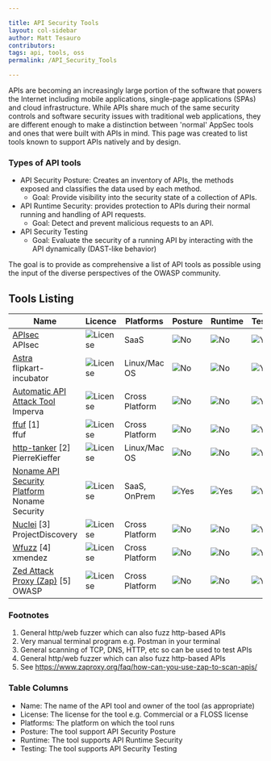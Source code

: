 ```yaml
---

title: API Security Tools
layout: col-sidebar
author: Matt Tesauro
contributors:
tags: api, tools, oss
permalink: /API_Security_Tools

---
```


APIs are becoming an increasingly large portion of the software that powers the Internet including mobile applications, single-page applications (SPAs) and cloud infrastructure. While APIs share much of the same security controls and software security issues with traditional web applications, they are different enough to make a distinction between 'normal' AppSec tools and ones that were built with APIs in mind.  This page was created to list tools known to support APIs natively and by design.

### Types of API tools

* API Security Posture: Creates an inventory of APIs, the methods exposed and classifies the data used by each method.
  * Goal: Provide visibility into the security state of a collection of APIs.
* API Runtime Security: provides protection to APIs during their normal running and handling of API requests.
  * Goal: Detect and prevent malicious requests to an API.
* API Security Testing
  * Goal: Evaluate the security of a running API by interacting with the API dynamically (DAST-like behavior)

The goal is to provide as comprehensive a list of API tools as possible using the input of the diverse perspectives of the OWASP community.

## Tools Listing

| Name                                               | Licence                                                                               | Platforms      | Posture                                                            | Runtime                                                            | Testing                                                            |
| ----                                               | ----                                                                                  | ----           | ----                                                               | ----                                                               | ----                                                               |
| [APIsec]</br>APIsec                                | ![License](https://img.shields.io/badge/License-Commercial-9cf.svg)                   | SaaS           | ![No](https://img.shields.io/badge/Supported-No-red.svg)           | ![No](https://img.shields.io/badge/Supported-No-red.svg)           | ![Yes](https://img.shields.io/badge/Supported-Yes-brightgreen.svg) |
| [Astra]</br>flipkart-incubator                     | ![License](https://img.shields.io/badge/license-Apache%202-4EB1BA.svg)                | Linux/Mac OS   | ![No](https://img.shields.io/badge/Supported-No-red.svg)           | ![No](https://img.shields.io/badge/Supported-No-red.svg)           | ![Yes](https://img.shields.io/badge/Supported-Yes-brightgreen.svg) |
| [Automatic API Attack Tool]</br>Imperva            | ![License](https://img.shields.io/badge/license-MIT-4EB1BA.svg)                       | Cross Platform | ![No](https://img.shields.io/badge/Supported-No-red.svg)           | ![No](https://img.shields.io/badge/Supported-No-red.svg)           | ![Yes](https://img.shields.io/badge/Supported-Yes-brightgreen.svg) |
| [ffuf] [1]</br>ffuf                                | ![License](https://img.shields.io/badge/license-MIT-4EB1BA.svg)                       | Cross Platform | ![No](https://img.shields.io/badge/Supported-No-red.svg)           | ![No](https://img.shields.io/badge/Supported-No-red.svg)           | ![Yes](https://img.shields.io/badge/Supported-Yes-brightgreen.svg) |
| [http-tanker] [2]</br>PierreKieffer                | ![License](https://img.shields.io/badge/license-BSD--2--Clause-4EB1BA.svg)            | Linux/Mac OS   | ![No](https://img.shields.io/badge/Supported-No-red.svg)           | ![No](https://img.shields.io/badge/Supported-No-red.svg)           | ![Yes](https://img.shields.io/badge/Supported-Yes-brightgreen.svg) |
| [Noname API Security Platform]</br>Noname Security | ![License](https://img.shields.io/badge/License-Commercial-9cf.svg)                   | SaaS, OnPrem   | ![Yes](https://img.shields.io/badge/Supported-Yes-brightgreen.svg) | ![Yes](https://img.shields.io/badge/Supported-Yes-brightgreen.svg) | ![Yes](https://img.shields.io/badge/Supported-Yes-brightgreen.svg) |
| [Nuclei] [3]</br>ProjectDiscovery                  | ![License](https://img.shields.io/badge/license-MIT-4EB1BA.svg)                       | Cross Platform | ![No](https://img.shields.io/badge/Supported-No-red.svg)           | ![No](https://img.shields.io/badge/Supported-No-red.svg)           | ![Yes](https://img.shields.io/badge/Supported-Yes-brightgreen.svg) |
| [Wfuzz] [4]</br>xmendez                            | ![License](https://img.shields.io/badge/license-GPL--2.0-4EB1BA.svg)                  | Cross Platform | ![No](https://img.shields.io/badge/Supported-No-red.svg)           | ![No](https://img.shields.io/badge/Supported-No-red.svg)           | ![Yes](https://img.shields.io/badge/Supported-Yes-brightgreen.svg) |
| [Zed Attack Proxy (Zap)] [5]</br>OWASP             | ![License](https://img.shields.io/badge/license-Apache%202-4EB1BA.svg)                | Cross Platform | ![No](https://img.shields.io/badge/Supported-No-red.svg)           | ![No](https://img.shields.io/badge/Supported-No-red.svg)           | ![Yes](https://img.shields.io/badge/Supported-Yes-brightgreen.svg) |


[APIsec]: https://www.apisec.ai/
[Astra]: https://github.com/flipkart-incubator/Astra
[Automatic API Attack Tool]: https://github.com/imperva/automatic-api-attack-tool
[ffuf]: https://github.com/ffuf/ffuf
[http-tanker]: https://github.com/PierreKieffer/http-tanker
[Noname API Security Platform]: https://nonamesecurity.com/platform
[Nuclei]: https://github.com/projectdiscovery/nuclei
[Wfuzz]: https://github.com/xmendez/wfuzz
[Zed Attack Proxy (ZAP)]: https://www.zaproxy.org/

### Footnotes

1. General http/web fuzzer which can also fuzz http-based APIs
2. Very manual terminal program e.g. Postman in your terminal
3. General scanning of TCP, DNS, HTTP, etc so can be used to test APIs
4. General http/web fuzzer which can also fuzz http-based APIs
5. See https://www.zaproxy.org/faq/how-can-you-use-zap-to-scan-apis/

### Table Columns

* Name: The name of the API tool and owner of the tool (as appropriate)
* License: The license for the tool e.g. Commercial or a FLOSS license
* Platforms: The platform on which the tool runs
* Posture: The tool support API Security Posture
* Runtime: The tool supports API Runtime Security
* Testing: The tool supports API Security Testing

